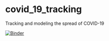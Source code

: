 # covid_19_tracking
Tracking and modeling the spread of COVID-19

[![Binder](https://mybinder.org/badge_logo.svg)](https://mybinder.org/v2/gh/mpanaggio/covid_19_tracking/master?filepath=plots_by_country_final.ipynb)
